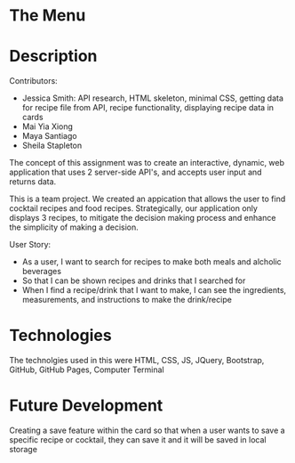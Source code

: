 # The Menu

# Description

Contributors:
- Jessica Smith:
    API research, HTML skeleton, minimal CSS, getting data for recipe file from API, recipe functionality, displaying recipe data in cards
- Mai Yia Xiong
- Maya Santiago
- Sheila Stapleton

The concept of this assignment was to create an interactive, dynamic, web application that uses 2 server-side API's, and accepts user input and returns data.

This is a team project. We created an appication that allows the user to find cocktail recipes and food recipes. Strategically, our application only displays 3 recipes, to mitigate the decision making process and enhance the simplicity of making a decision.

User Story:
- As a user, I want to search for recipes to make both meals and alcholic beverages
- So that I can be shown recipes and drinks that I searched for
- When I find a recipe/drink that I want to make, I can see the ingredients, measurements, and instructions to make the drink/recipe

# Technologies

The technolgies used in this were HTML, CSS, JS, JQuery, Bootstrap, GitHub, GitHub Pages, Computer Terminal

# Future Development

Creating a save feature within the card so that when a user wants to save a specific recipe or cocktail, they can save it and it will be saved in local storage